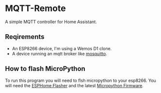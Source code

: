 # MQTT-Remote

A simple MQTT controller for Home Assistant.  

## Reqirements

- An ESP8266 device, I'm using a Wemos D1 clone.
- A device running an mqtt broker like [mosquitto](https://mosquitto.org/).  

## How to flash MicroPython

To run this program you will need to flsh micropython to your esp8266. You will need the [ESPHome Flasher](https://github.com/esphome/esphome-flasher/tree/master) and the latest [Micropython Firmware](https://micropython.org/download/esp8266/).
